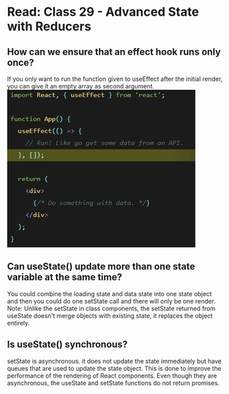 # Read: Class 29 - Advanced State with Reducers

## How can we ensure that an effect hook runs only once?

If you only want to run the function given to useEffect after the initial render, you can give it an empty array as second argument.
![img](imgs/29.png)

## Can useState() update more than one state variable at the same time?

You could combine the loading state and data state into one state object and then you could do one setState call and there will only be one render. Note: Unlike the setState in class components, the setState returned from useState doesn't merge objects with existing state, it replaces the object entirely.

## Is useState() synchronous?

setState is asynchronous. it does not update the state immediately but have queues that are used to update the state object. This is done to improve the performance of the rendering of React components. Even though they are asynchronous, the useState and setState functions do not return promises.
